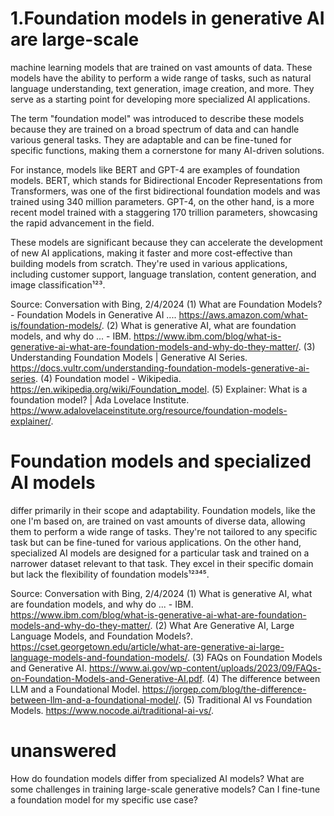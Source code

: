 # 1.Foundation models in generative AI are large-scale
machine learning models that are trained on vast amounts of data. These models have the ability to perform a wide range of tasks, such as natural language understanding, text generation, image creation, and more. They serve as a starting point for developing more specialized AI applications.

The term "foundation model" was introduced to describe these models because they are trained on a broad spectrum of data and can handle various general tasks. They are adaptable and can be fine-tuned for specific functions, making them a cornerstone for many AI-driven solutions.

For instance, models like BERT and GPT-4 are examples of foundation models. BERT, which stands for Bidirectional Encoder Representations from Transformers, was one of the first bidirectional foundation models and was trained using 340 million parameters. GPT-4, on the other hand, is a more recent model trained with a staggering 170 trillion parameters, showcasing the rapid advancement in the field.

These models are significant because they can accelerate the development of new AI applications, making it faster and more cost-effective than building models from scratch. They're used in various applications, including customer support, language translation, content generation, and image classification¹²³.

Source: Conversation with Bing, 2/4/2024
(1) What are Foundation Models? - Foundation Models in Generative AI .... https://aws.amazon.com/what-is/foundation-models/.
(2) What is generative AI, what are foundation models, and why do ... - IBM. https://www.ibm.com/blog/what-is-generative-ai-what-are-foundation-models-and-why-do-they-matter/.
(3) Understanding Foundation Models | Generative AI Series. https://docs.vultr.com/understanding-foundation-models-generative-ai-series.
(4) Foundation model - Wikipedia. https://en.wikipedia.org/wiki/Foundation_model.
(5) Explainer: What is a foundation model? | Ada Lovelace Institute. https://www.adalovelaceinstitute.org/resource/foundation-models-explainer/.

# Foundation models and specialized AI models
 differ primarily in their scope and adaptability. Foundation models, like the one I'm based on, are trained on vast amounts of diverse data, allowing them to perform a wide range of tasks. They're not tailored to any specific task but can be fine-tuned for various applications. On the other hand, specialized AI models are designed for a particular task and trained on a narrower dataset relevant to that task. They excel in their specific domain but lack the flexibility of foundation models¹²³⁴⁵.

Source: Conversation with Bing, 2/4/2024
(1) What is generative AI, what are foundation models, and why do ... - IBM. https://www.ibm.com/blog/what-is-generative-ai-what-are-foundation-models-and-why-do-they-matter/.
(2) What Are Generative AI, Large Language Models, and Foundation Models?. https://cset.georgetown.edu/article/what-are-generative-ai-large-language-models-and-foundation-models/.
(3) FAQs on Foundation Models and Generative AI. https://www.ai.gov/wp-content/uploads/2023/09/FAQs-on-Foundation-Models-and-Generative-AI.pdf.
(4) The difference between LLM and a Foundational Model. https://jorgep.com/blog/the-difference-between-llm-and-a-foundational-model/.
(5) Traditional AI vs Foundation Models. https://www.nocode.ai/traditional-ai-vs/.

# unanswered
How do foundation models differ from specialized AI models?
What are some challenges in training large-scale generative models?
Can I fine-tune a foundation model for my specific use case?
